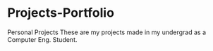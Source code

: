 # Projects-Portfolio
Personal Projects 
These are my projects made in my undergrad as a Computer Eng. Student.
